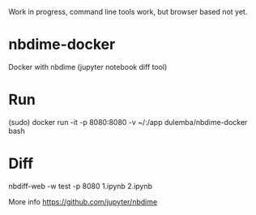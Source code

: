Work in progress, command line tools work, but browser based not yet.

# nbdime-docker
Docker with nbdime (jupyter notebook diff tool)

# Run
(sudo) docker run -it -p 8080:8080 -v ~/:/app  dulemba/nbdime-docker bash

# Diff 
nbdiff-web -w test -p 8080 1.ipynb 2.ipynb 

More info 
https://github.com/jupyter/nbdime
